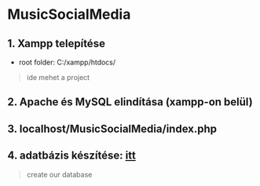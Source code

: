 # MusicSocialMedia
## 1. Xampp telepítése
- root folder: C:/xampp/htdocs/
> ide mehet a project
## 2. Apache és MySQL elindítása (xampp-on belül)
## 3. localhost/MusicSocialMedia/index.php
## 4. adatbázis készítése: [itt](https://www.youtube.com/watch?v=gCo6JqGMi30)
> create our database
